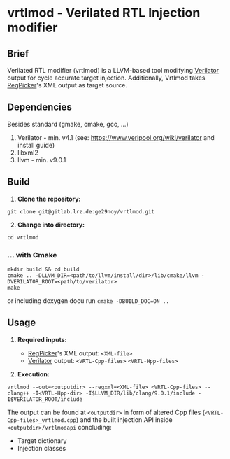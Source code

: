 # vrtlmod - Verilated RTL Injection modifier

## Brief
Verilated RTL modifier (vrtlmod) is a LLVM-based tool modifying <a href="https://www.veripool.org/wiki/verilator" title="Verilator homepage">Verilator</a> output for cycle accurate target injection. Additionally, Vrtlmod takes <a href="https://gitlab.lrz.de/ge29noy/regpicker" title="regpicker git">RegPicker</a>'s XML output as target source.

## Dependencies
Besides standard (gmake, cmake, gcc, ...)

1. Verilator  - min. v4.1 (see: https://www.veripool.org/wiki/verilator and install guide)
2. libxml2
3. llvm			  - min. v9.0.1

## Build
1. **Clone the repository:**
```
git clone git@gitlab.lrz.de:ge29noy/vrtlmod.git
```

2. **Change into directory:**
```
cd vrtlmod
```

### ... with Cmake
```
mkdir build && cd build
cmake .. -DLLVM_DIR=<path/to/llvm/install/dir>/lib/cmake/llvm -DVERILATOR_ROOT=<path/to/verilator>
make
```
or including doxygen docu run ```cmake -DBUILD_DOC=ON ..```

## Usage

1. **Required inputs:**

	- <a href="https://gitlab.lrz.de/ge29noy/regpicker" title="regpicker git">RegPicker</a>'s XML output: `<XML-file>`
	- <a href="https://www.veripool.org/wiki/verilator" title="Verilator homepage">Verilator</a> output: `<VRTL-Cpp-files>` `<VRTL-Hpp-files>`

3. **Execution:**

```
vrtlmod --out=<outputdir> --regxml=<XML-file> <VRTL-Cpp-files> -- clang++ -I<VRTL-Hpp-dir> -I$LLVM_DIR/lib/clang/9.0.1/include -I$VERILATOR_ROOT/include
```

The output can be found at `<outputdir>` in form of altered Cpp files (`<VRTL-Cpp-files>_vrtlmod.cpp`) and the built injection API inside `<outputdir>/vrtlmodapi` concluding:
- Target dictionary
- Injection classes
